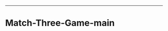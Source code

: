 -----------------------------------------------------------------------------------
# Match-Three-Game-main
